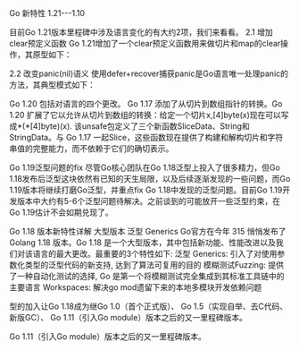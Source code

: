 Go 新特性  1.21---1.10




目前Go 1.21版本里程碑中涉及语言变化的有大约2项，我们来看看。
2.1 增加clear预定义函数
Go 1.21增加了一个clear预定义函数用来做切片和map的clear操作，其原型如下：

2.2 改变panic(nil)语义
使用defer+recover捕获panic是Go语言唯一处理panic的方法，其典型模式如下：


Go 1.20 包括对语言的四个更改。
Go 1.17 添加了从切片到数组指针的转换。Go 1.20 扩展了它以允许从切片到数组的转换：给定一个切片x,[4]byte(x)现在可以写成*(*[4]byte)(x).
该unsafe包定义了三个新函数SliceData、String和StringData。与 Go 1.17 一起Slice，这些函数现在提供了构建和解构切片和字符串值的完整能力，而不依赖于它们的确切表示。


Go 1.19泛型问题的fix
尽管Go核心团队在Go 1.18泛型上投入了很多精力，但Go 1.18发布后泛型这块依然有已知的天生局限，以及后续逐渐发现的一些问题，而Go 1.19版本将继续打磨Go泛型，并重点fix Go 1.18中发现的泛型问题。目前Go 1.19开发版本中大约有5-6个泛型问题待解决。之前谈到的可能放开一些泛型约束，在Go 1.19估计不会如期兑现了。


Go 1.18 版本新特性详解 大型版本  泛型 Generics
Go官方在今年 315 悄悄发布了Golang 1.18 版本。Go 1.18 是一个大型版本，其中包括新功能、性能改进以及我们对该语言的最大更改。最重要的3个特性如下:
泛型 Generics: 引入了对使用参数化类型的泛型代码的新支持, 达到了算法可复用的目的
模糊测试Fuzzing: 提供了一种自动化测试的选择, Go 是第一个将模糊测试完全集成到其标准工具链中的主要语言
Workspaces: 解决go mod遗留下来的本地多模块开发依赖问题


型的加入让Go 1.18成为继Go 1.0（首个正式版）、
Go 1.5（实现自举、去C代码、新版GC）、
Go 1.11（引入Go module）版本之后的又一里程碑版本。


Go 1.11（引入Go module）版本之后的又一里程碑版本。


